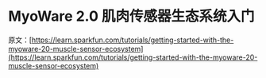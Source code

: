 # MyoWare 2.0 肌肉传感器生态系统入门

原文：[https://learn.sparkfun.com/tutorials/getting-started-with-the-myoware-20-muscle-sensor-ecosystem](https://learn.sparkfun.com/tutorials/getting-started-with-the-myoware-20-muscle-sensor-ecosystem)